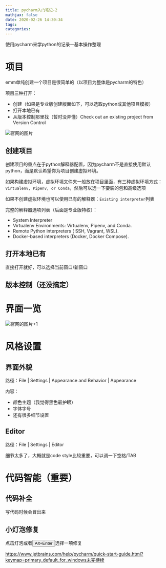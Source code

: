 ```yaml
---
title: pycharm入门笔记-2
mathjax: false
date: 2020-02-26 14:30:34
tags:
categories:
---
```


使用pycharm来学python的记录--基本操作整理

<!--more-->

# 项目

emm单纯创建一个项目是很简单的（以项目为整体是pycharm的特色）

项目三种打开：

* 创建（如果是专业版创建版面如下，可以选取python或其他项目模板）
* 打开本地已有
* 从版本控制那里找（暂时没弄懂）Check out an existing project from Version Control

![官网的图片](https://resources.jetbrains.com/help/img/idea/2019.3/py_create_project.png)

## 创建项目

创建项目的重点在于python解释器配置，因为pycharm不是直接使用默认python，而是默认希望你为项目创建虚拟环境。

如果构建虚拟环境，虚拟环境文件夹一般放在项目里面，有三种虚拟环境方式：`Virtualenv, Pipenv, or Conda`，然后可以选一下要装的包和高级选项

如果不创建虚拟环境也可以使用已有的解释器：`Existing interpreter`列表

完整的解释器选项列表（后面是专业版特权）：

* System Interpreter
* Virtualenv Environments: Virtualenv, Pipenv, and Conda.
* Remote Python interpreters ( SSH, Vagrant, WSL).
* Docker-based interpreters (Docker, Docker Compose).

## 打开本地已有

直接打开就好，可以选择当前窗口/新窗口

## 版本控制（还没搞定）

# 界面一览

![官网的图片+1](https://resources.jetbrains.com/help/img/idea/2019.3/py_mainWindow.png)

# 风格设置

## 界面外貌

路径：File | Settings | Appearance and Behavior | Appearance 

内容：

* 颜色主题（我觉得黑色最护眼）
* 字体字号
* 还有很多细节设置

## Editor

路径：File | Settings | Editor

细节太多了，大概就是code style比较重要，可以调一下空格/TAB

# 代码智能（重要）

## 代码补全

写代码时候会冒出来

## 小灯泡修复

点击灯泡或者<button>Alt+Enter</button>选择一项修复

https://www.jetbrains.com/help/pycharm/quick-start-guide.html?keymap=primary_default_for_windows未完待续